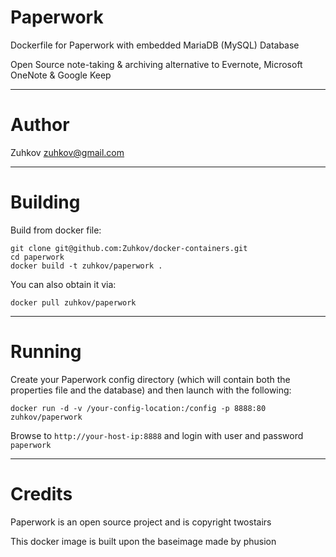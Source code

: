 Paperwork
====

Dockerfile for Paperwork with embedded MariaDB (MySQL) Database

Open Source note-taking & archiving alternative to Evernote, Microsoft OneNote & Google Keep

---
Author
===

Zuhkov <zuhkov@gmail.com>

---
Building
===

Build from docker file:

```
git clone git@github.com:Zuhkov/docker-containers.git
cd paperwork
docker build -t zuhkov/paperwork .
```

You can also obtain it via:  

```
docker pull zuhkov/paperwork
```

---
Running
===

Create your Paperwork config directory (which will contain both the properties file and the database) and then launch with the following:

```
docker run -d -v /your-config-location:/config -p 8888:80 zuhkov/paperwork
```

Browse to ```http://your-host-ip:8888``` and login with user and password `paperwork`

---
Credits
===

Paperwork is an open source project and is copyright twostairs

This docker image is built upon the baseimage made by phusion
